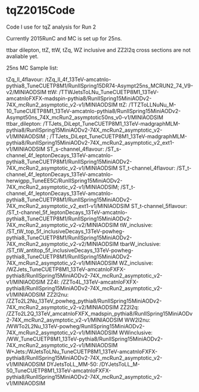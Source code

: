 # tqZ2015Code
Code I use for tqZ analysis for Run 2

Currently 2015RunC and MC is set up for 25ns.

ttbar dilepton, ttZ, ttW, tZq, WZ inclusive and ZZ2l2q cross sections are not avaliable yet.

25ns MC Sample list:

tZq_ll_4flavour: /tZq_ll_4f_13TeV-amcatnlo-pythia8_TuneCUETP8M1/RunIISpring15DR74-Asympt25ns_MCRUN2_74_V9-v2/MINIAODSIM
ttW: /TTWJetsToLNu_TuneCUETP8M1_13TeV-amcatnloFXFX-madspin-pythia8/RunIISpring15MiniAODv2-74X_mcRun2_asymptotic_v2-v1/MINIAODSIM
ttZ: /TTZToLLNuNu_M-10_TuneCUETP8M1_13TeV-amcatnlo-pythia8/RunIISpring15MiniAODv2-Asympt50ns_74X_mcRun2_asymptotic50ns_v0-v1/MINIAODSIM
ttbar_dilepton: /TTJets_DiLept_TuneCUETP8M1_13TeV-madgraphMLM-pythia8/RunIISpring15MiniAODv2-74X_mcRun2_asymptotic_v2-v1/MINIAODSIM ; /TTJets_DiLept_TuneCUETP8M1_13TeV-madgraphMLM-pythia8/RunIISpring15MiniAODv2-74X_mcRun2_asymptotic_v2_ext1-v1/MINIAODSIM
ST_s-channel_4flavour: /ST_s-channel_4f_leptonDecays_13TeV-amcatnlo-pythia8_TuneCUETP8M1/RunIISpring15MiniAODv2-74X_mcRun2_asymptotic_v2-v1/MINIAODSIM
ST_t-channel_4flavour: /ST_t-channel_4f_leptonDecays_13TeV-amcatnlo-herwigpp_TuneEE5C/RunIISpring15MiniAODv2-74X_mcRun2_asymptotic_v2-v1/MINIAODSIM; /ST_t-channel_4f_leptonDecays_13TeV-amcatnlo-pythia8_TuneCUETP8M1/RunIISpring15MiniAODv2-74X_mcRun2_asymptotic_v2_ext1-v1/MINIAODSIM
ST_t-channel_5flavour: /ST_t-channel_5f_leptonDecays_13TeV-amcatnlo-pythia8_TuneCUETP8M1/RunIISpring15MiniAODv2-74X_mcRun2_asymptotic_v2-v2/MINIAODSIM
tW_inclusive: /ST_tW_top_5f_inclusiveDecays_13TeV-powheg-pythia8_TuneCUETP8M1/RunIISpring15MiniAODv2-74X_mcRun2_asymptotic_v2-v2/MINIAODSIM
tbarW_inclusive: /ST_tW_antitop_5f_inclusiveDecays_13TeV-powheg-pythia8_TuneCUETP8M1/RunIISpring15MiniAODv2-74X_mcRun2_asymptotic_v2-v1/MINIAODSIM
WZ_inclusive: /WZJets_TuneCUETP8M1_13TeV-amcatnloFXFX-pythia8/RunIISpring15MiniAODv2-74X_mcRun2_asymptotic_v2-v1/MINIAODSIM
ZZ4l: /ZZTo4L_13TeV-amcatnloFXFX-pythia8/RunIISpring15MiniAODv2-74X_mcRun2_asymptotic_v2-v1/MINIAODSIM
ZZ2l2nu: /ZZTo2L2Nu_13TeV_powheg_pythia8/RunIISpring15MiniAODv2-74X_mcRun2_asymptotic_v2-v2/MINIAODSIM
ZZ2l2q: /ZZTo2L2Q_13TeV_amcatnloFXFX_madspin_pythia8/RunIISpring15MiniAODv2-74X_mcRun2_asymptotic_v2-v1/MINIAODSIM
WW2l2nu: /WWTo2L2Nu_13TeV-powheg/RunIISpring15MiniAODv2-74X_mcRun2_asymptotic_v2-v1/MINIAODSIM
WWinclusive: /WW_TuneCUETP8M1_13TeV-pythia8/RunIISpring15MiniAODv2-74X_mcRun2_asymptotic_v2-v1/MINIAODSIM
W+Jets:/WJetsToLNu_TuneCUETP8M1_13TeV-amcatnloFXFX-pythia8/RunIISpring15MiniAODv2-74X_mcRun2_asymptotic_v2-v1/MINIAODSIM
DYJetsToLL_MM-50: /DYJetsToLL_M-50_TuneCUETP8M1_13TeV-amcatnloFXFX-pythia8/RunIISpring15MiniAODv2-74X_mcRun2_asymptotic_v2-v1/MINIAODSIM


